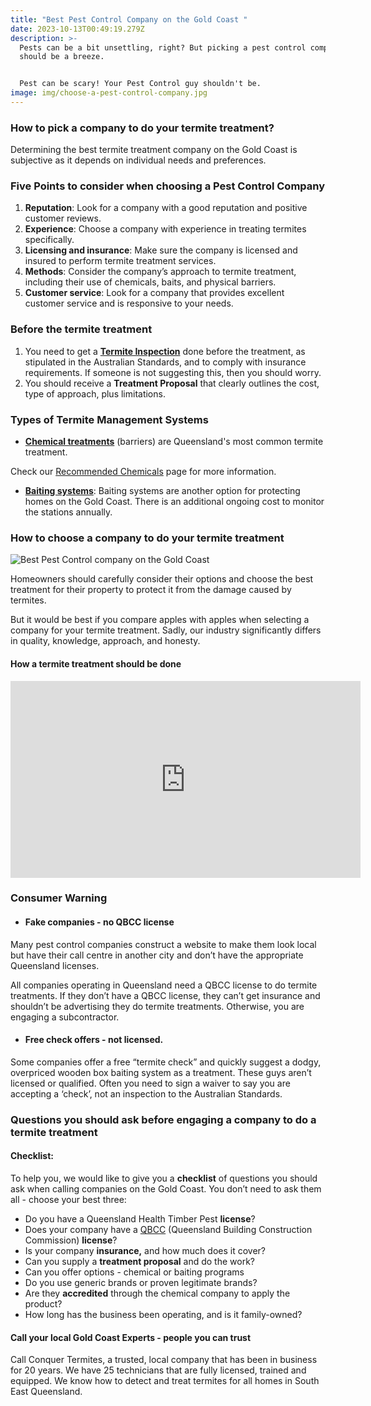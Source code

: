 ```yaml
---
title: "Best Pest Control Company on the Gold Coast "
date: 2023-10-13T00:49:19.279Z
description: >-
  Pests can be a bit unsettling, right? But picking a pest control company? That
  should be a breeze. 


  Pest can be scary! Your Pest Control guy shouldn't be.
image: img/choose-a-pest-control-company.jpg
---
```

### How to pick a company to do your termite treatment?

Determining the best termite treatment company on the Gold Coast is subjective as it depends on individual needs and preferences.

### Five Points to consider when choosing a Pest Control Company

1. **Reputation**: Look for a company with a good reputation and positive customer reviews.
2. **Experience**: Choose a company with experience in treating termites specifically.
3. **Licensing and insurance**: Make sure the company is licensed and insured to perform termite treatment services.
4. **Methods**: Consider the company’s approach to termite treatment, including their use of chemicals, baits, and physical barriers.
5. **Customer service**: Look for a company that provides excellent customer service and is responsive to your needs.

### Before the termite treatment

1. You need to get a **[Termite Inspection](https://www.conquertermites.com.au/inspections/)** done before the treatment, as stipulated in the Australian Standards, and to comply with insurance requirements. If someone is not suggesting this, then you should worry.
2. You should receive a **Treatment Proposal** that clearly outlines the cost, type of approach, plus limitations.

### Types of Termite Management Systems

* **[Chemical treatments](https://www.conquertermites.com.au/termite-control/treating-a-house/chemical-treatments/)** (barriers) are Queensland's most common termite treatment.

Check our [Recommended Chemicals](https://www.conquertermites.com.au/termite-control/treating-a-house/recommended-chemicals/) page for more information.

* **[Baiting systems](https://www.conquertermites.com.au/termite-control/baiting-programs/)**: Baiting systems are another option for protecting homes on the Gold Coast. There is an additional ongoing cost to monitor the stations annually.

### How to choose a company to do your termite treatment

![Best Pest Control company on the Gold Coast](img/compare-apples-with-apples-conquer-termites.jpg)

Homeowners should carefully consider their options and choose the best treatment for their property to protect it from the damage caused by termites.

But it would be best if you compare apples with apples when selecting a company for your termite treatment. Sadly, our industry significantly differs in quality, knowledge, approach, and honesty.

#### How a termite treatment should be done

<iframe width="560" height="315" src="https://www.youtube.com/embed/jX0IASCNbSA?si=Pn1NafeyMm2TtXqg" title="YouTube video player" frameborder="0" allow="accelerometer; autoplay; clipboard-write; encrypted-media; gyroscope; picture-in-picture; web-share" allowfullscreen></iframe>

### Consumer Warning

* #### **Fake companies - no QBCC license**

Many pest control companies construct a website to make them look local but have their call centre in another city and don’t have the appropriate Queensland licenses.

All companies operating in Queensland need a QBCC license to do termite treatments. If they don’t have a QBCC license, they can’t get insurance and shouldn’t be advertising they do termite treatments. Otherwise, you are engaging a subcontractor.

* #### Free check offers - not licensed.

Some companies offer a free “termite check” and quickly suggest a dodgy, overpriced wooden box baiting system as a treatment. These guys aren’t licensed or qualified. Often you need to sign a waiver to say you are accepting a ‘check’, not an inspection to the Australian Standards.

### **Questions you should ask before engaging a company to do a termite treatment**

#### **Checklist:**

To help you, we would like to give you a **checklist** of questions you should ask when calling companies on the Gold Coast. You don’t need to ask them all - choose your best three:

* Do you have a Queensland Health Timber Pest **license**?
* Does your company have a [QBCC](https://www.qbcc.qld.gov.au/node/2526) (Queensland Building Construction Commission) **license**?
* Is your company **insurance,** and how much does it cover?
* Can you supply a **treatment proposal** and do the work?
* Can you offer options - chemical or baiting programs
* Do you use generic brands or proven legitimate brands?
* Are they **accredited** through the chemical company to apply the product?
* How long has the business been operating, and is it family-owned?

#### **Call your local Gold Coast Experts - people you can trust**

Call Conquer Termites, a trusted, local company that has been in business for 20 years. We have 25 technicians that are fully licensed, trained and equipped. We know how to detect and treat termites for all homes in South East Queensland.